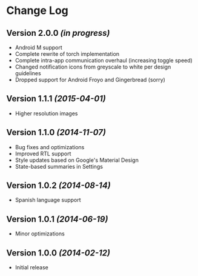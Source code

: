 # Change Log

## Version 2.0.0 *(in progress)*

* Android M support
* Complete rewrite of torch implementation
* Complete intra-app communication overhaul (increasing toggle speed)
* Changed notification icons from greyscale to white per design guidelines
* Dropped support for Android Froyo and Gingerbread (sorry)

## Version 1.1.1 *(2015-04-01)*

* Higher resolution images

## Version 1.1.0 *(2014-11-07)*

* Bug fixes and optimizations
* Improved RTL support
* Style updates based on Google's Material Design
* State-based summaries in Settings

## Version 1.0.2 *(2014-08-14)*

* Spanish language support

## Version 1.0.1 *(2014-06-19)*

* Minor optimizations

## Version 1.0.0 *(2014-02-12)*

* Initial release
